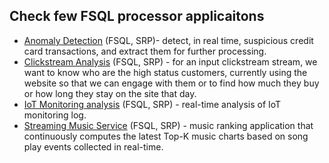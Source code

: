 ## Check few FSQL processor applicaitons
 
 - [Anomaly Detection](https://vmware-tanzu.github.io/streaming-runtimes/samples/anomaly-detection/anomaly-detection/) (FSQL, SRP)- detect, in real time, suspicious credit card transactions, and extract them for further processing.
- [Clickstream Analysis](https://vmware-tanzu.github.io/streaming-runtimes/samples/clickstream/clickstream/) (FSQL, SRP) -   for an input clickstream stream, we want to know who are the high status customers, currently using the website so that we can engage with them or to find how much they buy or how long they stay on the site that day.
- [IoT Monitoring analysis](https://vmware-tanzu.github.io/streaming-runtimes/samples/iot-monitoring/iot-monitoring/) (FSQL, SRP) - real-time analysis of IoT monitoring log.
- [Streaming Music Service](https://vmware-tanzu.github.io/streaming-runtimes/samples/top-k-songs/top-k-songs/) (FSQL, SRP) - music ranking application that continuously computes the latest Top-K music charts based on song play events collected in real-time.